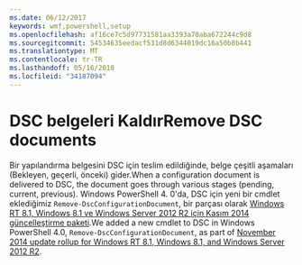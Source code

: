 ```yaml
---
ms.date: 06/12/2017
keywords: wmf,powershell,setup
ms.openlocfilehash: af16ce7c5d97731581aa3393a70aba672244c9d8
ms.sourcegitcommit: 54534635eedacf531d8d6344019dc16a50b8b441
ms.translationtype: MT
ms.contentlocale: tr-TR
ms.lasthandoff: 05/16/2018
ms.locfileid: "34187094"
---
```

# <a name="remove-dsc-documents"></a><span data-ttu-id="9e83c-102">DSC belgeleri Kaldır</span><span class="sxs-lookup"><span data-stu-id="9e83c-102">Remove DSC documents</span></span>

<span data-ttu-id="9e83c-103">Bir yapılandırma belgesini DSC için teslim edildiğinde, belge çeşitli aşamaları (Bekleyen, geçerli, önceki) gider.</span><span class="sxs-lookup"><span data-stu-id="9e83c-103">When a configuration document is delivered to DSC, the document goes through various stages (pending, current, previous).</span></span> <span data-ttu-id="9e83c-104">Windows PowerShell 4. 0'da, DSC için yeni bir cmdlet eklediğimiz `Remove-DscConfigurationDocument`, bir parçası olarak [Windows RT 8.1, Windows 8.1 ve Windows Server 2012 R2 için Kasım 2014 güncelleştirme paketi](https://support.microsoft.com/kb/3000850).</span><span class="sxs-lookup"><span data-stu-id="9e83c-104">We added a new cmdlet to DSC in Windows PowerShell 4.0, `Remove-DscConfigurationDocument`, as part of [November 2014 update rollup for Windows RT 8.1, Windows 8.1, and Windows Server 2012 R2](https://support.microsoft.com/kb/3000850).</span></span>
